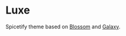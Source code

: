 # Luxe

Spicetify theme based on [Blossom](https://github.com/spicetify/spicetify-themes/tree/master/Blossom) and [Galaxy](https://github.com/harbassan/spicetify-galaxy).

